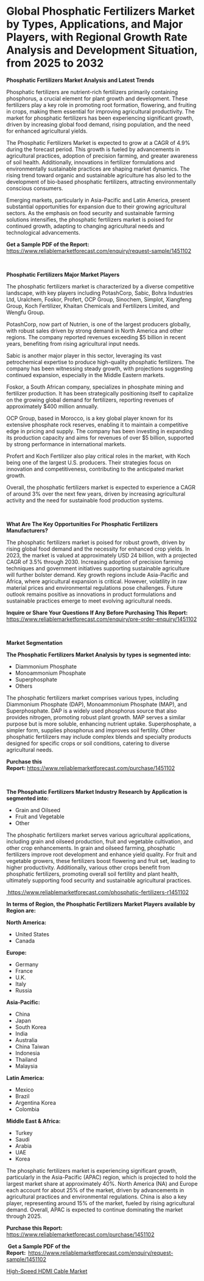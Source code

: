 <p><h1>Global Phosphatic Fertilizers Market by Types, Applications, and Major Players, with Regional Growth Rate Analysis and Development Situation, from 2025 to 2032</h1></p><p><strong>Phosphatic Fertilizers Market Analysis and Latest Trends</strong></p>
<p><p>Phosphatic fertilizers are nutrient-rich fertilizers primarily containing phosphorus, a crucial element for plant growth and development. These fertilizers play a key role in promoting root formation, flowering, and fruiting in crops, making them essential for improving agricultural productivity. The market for phosphatic fertilizers has been experiencing significant growth, driven by increasing global food demand, rising population, and the need for enhanced agricultural yields.</p><p>The Phosphatic Fertilizers Market is expected to grow at a CAGR of 4.9% during the forecast period. This growth is fueled by advancements in agricultural practices, adoption of precision farming, and greater awareness of soil health. Additionally, innovations in fertilizer formulations and environmentally sustainable practices are shaping market dynamics. The rising trend toward organic and sustainable agriculture has also led to the development of bio-based phosphatic fertilizers, attracting environmentally conscious consumers.</p><p>Emerging markets, particularly in Asia-Pacific and Latin America, present substantial opportunities for expansion due to their growing agricultural sectors. As the emphasis on food security and sustainable farming solutions intensifies, the phosphatic fertilizers market is poised for continued growth, adapting to changing agricultural needs and technological advancements.</p></p>
<p><strong>Get a Sample PDF of the Report:&nbsp;</strong> <a href="https://www.reliablemarketforecast.com/enquiry/request-sample/1451102?utm_campaign=3539&utm_medium=2&utm_source=Github&utm_content=ia&utm_term=24032025&utm_id=phosphatic-fertilizers">https://www.reliablemarketforecast.com/enquiry/request-sample/1451102</a></p>
<p>&nbsp;</p>
<p><strong>Phosphatic Fertilizers Major Market Players</strong></p>
<p><p>The phosphatic fertilizers market is characterized by a diverse competitive landscape, with key players including PotashCorp, Sabic, Bohra Industries Ltd, Uralchem, Foskor, Profert, OCP Group, Sinochem, Simplot, Xiangfeng Group, Koch Fertilizer, Khaitan Chemicals and Fertilizers Limited, and Wengfu Group. </p><p>PotashCorp, now part of Nutrien, is one of the largest producers globally, with robust sales driven by strong demand in North America and other regions. The company reported revenues exceeding $5 billion in recent years, benefiting from rising agricultural input needs.</p><p>Sabic is another major player in this sector, leveraging its vast petrochemical expertise to produce high-quality phosphatic fertilizers. The company has been witnessing steady growth, with projections suggesting continued expansion, especially in the Middle Eastern markets.</p><p>Foskor, a South African company, specializes in phosphate mining and fertilizer production. It has been strategically positioning itself to capitalize on the growing global demand for fertilizers, reporting revenues of approximately $400 million annually.</p><p>OCP Group, based in Morocco, is a key global player known for its extensive phosphate rock reserves, enabling it to maintain a competitive edge in pricing and supply. The company has been investing in expanding its production capacity and aims for revenues of over $5 billion, supported by strong performance in international markets.</p><p>Profert and Koch Fertilizer also play critical roles in the market, with Koch being one of the largest U.S. producers. Their strategies focus on innovation and competitiveness, contributing to the anticipated market growth.</p><p>Overall, the phosphatic fertilizers market is expected to experience a CAGR of around 3% over the next few years, driven by increasing agricultural activity and the need for sustainable food production systems.</p></p>
<p>&nbsp;</p>
<p><strong>What Are The Key Opportunities For Phosphatic Fertilizers Manufacturers?</strong></p>
<p><p>The phosphatic fertilizers market is poised for robust growth, driven by rising global food demand and the necessity for enhanced crop yields. In 2023, the market is valued at approximately USD 24 billion, with a projected CAGR of 3.5% through 2030. Increasing adoption of precision farming techniques and government initiatives supporting sustainable agriculture will further bolster demand. Key growth regions include Asia-Pacific and Africa, where agricultural expansion is critical. However, volatility in raw material prices and environmental regulations pose challenges. Future outlook remains positive as innovations in product formulations and sustainable practices emerge to meet evolving agricultural needs.</p></p>
<p><strong>Inquire or Share Your Questions If Any Before Purchasing This Report:</strong> <a href="https://www.reliablemarketforecast.com/enquiry/pre-order-enquiry/1451102?utm_campaign=3539&utm_medium=2&utm_source=Github&utm_content=ia&utm_term=24032025&utm_id=phosphatic-fertilizers">https://www.reliablemarketforecast.com/enquiry/pre-order-enquiry/1451102</a></p>
<p>&nbsp;</p>
<p><strong>Market Segmentation</strong></p>
<p><strong>The Phosphatic Fertilizers Market Analysis by types is segmented into:</strong></p>
<p><ul><li>Diammonium Phosphate</li><li>Monoammonium Phosphate</li><li>Superphosphate</li><li>Others</li></ul></p>
<p><p>The phosphatic fertilizers market comprises various types, including Diammonium Phosphate (DAP), Monoammonium Phosphate (MAP), and Superphosphate. DAP is a widely used phosphorus source that also provides nitrogen, promoting robust plant growth. MAP serves a similar purpose but is more soluble, enhancing nutrient uptake. Superphosphate, a simpler form, supplies phosphorus and improves soil fertility. Other phosphatic fertilizers may include complex blends and specialty products designed for specific crops or soil conditions, catering to diverse agricultural needs.</p></p>
<p><strong>Purchase this Report:&nbsp;</strong><a href="https://www.reliablemarketforecast.com/purchase/1451102?utm_campaign=3539&utm_medium=2&utm_source=Github&utm_content=ia&utm_term=24032025&utm_id=phosphatic-fertilizers">https://www.reliablemarketforecast.com/purchase/1451102</a></p>
<p>&nbsp;</p>
<p><strong>The Phosphatic Fertilizers Market Industry Research by Application is segmented into:</strong></p>
<p><ul><li>Grain and Oilseed</li><li>Fruit and Vegetable</li><li>Other</li></ul></p>
<p><p>The phosphatic fertilizers market serves various agricultural applications, including grain and oilseed production, fruit and vegetable cultivation, and other crop enhancements. In grain and oilseed farming, phosphatic fertilizers improve root development and enhance yield quality. For fruit and vegetable growers, these fertilizers boost flowering and fruit set, leading to higher productivity. Additionally, various other crops benefit from phosphatic fertilizers, promoting overall soil fertility and plant health, ultimately supporting food security and sustainable agricultural practices.</p></p>
<p><a href="https://www.reliablemarketforecast.com/phosphatic-fertilizers-r1451102?utm_campaign=3539&utm_medium=2&utm_source=Github&utm_content=ia&utm_term=24032025&utm_id=phosphatic-fertilizers">&nbsp;https://www.reliablemarketforecast.com/phosphatic-fertilizers-r1451102</a></p>
<p><strong>In terms of Region, the Phosphatic Fertilizers Market Players available by Region are:</strong></p>
<p>
    <p> <strong> North America: </strong>
        <ul>
            <li>United States</li>
            <li>Canada</li>
        </ul>
        </p> 
    <p> <strong> Europe: </strong>
        <ul>
            <li>Germany</li>
            <li>France</li>
            <li>U.K.</li>
            <li>Italy</li>
            <li>Russia</li>
        </ul>
        </p> 
    <p> <strong> Asia-Pacific: </strong>
        <ul>
            <li>China</li>
            <li>Japan</li>
            <li>South Korea</li>
            <li>India</li>
            <li>Australia</li>
            <li>China Taiwan</li>
            <li>Indonesia</li>
            <li>Thailand</li>
            <li>Malaysia</li>
        </ul>
        </p> 
    <p> <strong> Latin America: </strong>
        <ul>
            <li>Mexico</li>
            <li>Brazil</li>
            <li>Argentina Korea</li>
            <li>Colombia</li>
        </ul>
        </p> 
    <p> <strong> Middle East & Africa: </strong>
        <ul>
            <li>Turkey</li>
            <li>Saudi</li>
            <li>Arabia</li>
            <li>UAE</li>
            <li>Korea</li>
        </ul>
    </p>
    </p>
<p><p>The phosphatic fertilizers market is experiencing significant growth, particularly in the Asia-Pacific (APAC) region, which is projected to hold the largest market share at approximately 40%. North America (NA) and Europe each account for about 25% of the market, driven by advancements in agricultural practices and environmental regulations. China is also a key player, representing around 15% of the market, fueled by rising agricultural demand. Overall, APAC is expected to continue dominating the market through 2025.</p></p>
<p><strong>Purchase this Report: </strong><a href="https://www.reliablemarketforecast.com/purchase/1451102?utm_campaign=3539&utm_medium=2&utm_source=Github&utm_content=ia&utm_term=24032025&utm_id=phosphatic-fertilizers">https://www.reliablemarketforecast.com/purchase/1451102</a></p>
<p>&nbsp;<strong>Get a Sample PDF of the Report:&nbsp;&nbsp;</strong><a href="https://www.reliablemarketforecast.com/enquiry/request-sample/1451102?utm_campaign=3539&utm_medium=2&utm_source=Github&utm_content=ia&utm_term=24032025&utm_id=phosphatic-fertilizers">https://www.reliablemarketforecast.com/enquiry/request-sample/1451102</a></p>
<p><strong></strong></p>
<p><p><a href="https://github.com/groszsaoudrd/Market-Research-Report-List-1/blob/main/high-speed-hdmi-cable-market.md?utm_campaign=3539&utm_medium=2&utm_source=Github&utm_content=ia&utm_term=24032025&utm_id=phosphatic-fertilizers">High-Speed HDMI Cable Market</a></p></p>